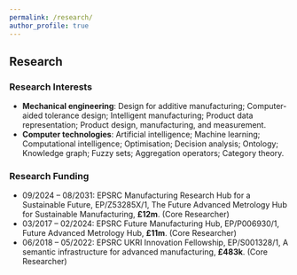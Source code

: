 ```yaml
---
permalink: /research/
author_profile: true
---
```


## Research
### Research Interests
- **Mechanical engineering**: Design for additive manufacturing; Computer-aided tolerance design; Intelligent manufacturing; Product data representation; Product design, manufacturing, and measurement.
- **Computer technologies**: Artificial intelligence; Machine learning; Computational intelligence; Optimisation; Decision analysis; Ontology; Knowledge graph; Fuzzy sets; Aggregation operators; Category theory.

### Research Funding
- 09/2024 – 08/2031: EPSRC Manufacturing Research Hub for a Sustainable Future, EP/Z53285X/1, The Future Advanced Metrology Hub for Sustainable Manufacturing, **£12m**. (Core Researcher)
- 03/2017 – 02/2024: EPSRC Future Manufacturing Hub, EP/P006930/1, Future Advanced Metrology Hub, **£11m**. (Core Researcher)
- 06/2018 – 05/2022: EPSRC UKRI Innovation Fellowship, EP/S001328/1, A semantic infrastructure for advanced manufacturing, **£483k**. (Core Researcher)
